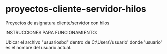 # proyectos-cliente-servidor-hilos
Proyectos de asignatura cliente/servidor con hilos

INSTRUCCIONES PARA FUNCIONAMIENTO:

Ubicar el archivo "usuariosbd" dentro de C:\Users\\'usuario' donde 'usuario' es el nombre del usuario actual.
